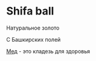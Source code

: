<!DOCTYPE html>
<html>
  <head>
    <meta charset="utf-8">
    <title>Shifaball</title>
  </head>
  <body>
    <h1>Shifa ball</h1>
    <!-- Коменты -->
    <p>Натуральное золото</p>
    <p>С Башкирских полей</p>
    <p><a href="https://ru.wikipedia.org/wiki/%D0%9C%D1%91%D0%B4">Мед</a> - это кладезь для здоровья<p>
  </body>
</html>
